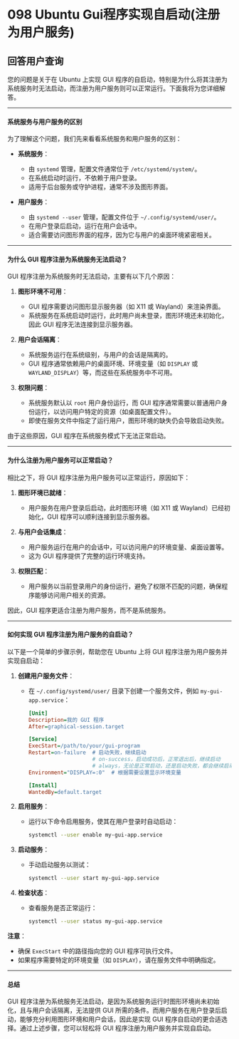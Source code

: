 # 098 Ubuntu Gui程序实现自启动(注册为用户服务)
## 回答用户查询

您的问题是关于在 Ubuntu 上实现 GUI 程序的自启动，特别是为什么将其注册为系统服务时无法启动，而注册为用户服务则可以正常运行。下面我将为您详细解答。

---

#### 系统服务与用户服务的区别

为了理解这个问题，我们先来看看系统服务和用户服务的区别：

- **系统服务**：
  - 由 `systemd` 管理，配置文件通常位于 `/etc/systemd/system/`。
  - 在系统启动时运行，不依赖于用户登录。
  - 适用于后台服务或守护进程，通常不涉及图形界面。

- **用户服务**：
  - 由 `systemd --user` 管理，配置文件位于 `~/.config/systemd/user/`。
  - 在用户登录后启动，运行在用户会话中。
  - 适合需要访问图形界面的程序，因为它与用户的桌面环境紧密相关。

---

#### 为什么 GUI 程序注册为系统服务无法启动？

GUI 程序注册为系统服务时无法启动，主要有以下几个原因：

1. **图形环境不可用**：
   - GUI 程序需要访问图形显示服务器（如 X11 或 Wayland）来渲染界面。
   - 系统服务在系统启动时运行，此时用户尚未登录，图形环境还未初始化，因此 GUI 程序无法连接到显示服务器。

2. **用户会话隔离**：
   - 系统服务运行在系统级别，与用户的会话是隔离的。
   - GUI 程序通常依赖用户的桌面环境、环境变量（如 `DISPLAY` 或 `WAYLAND_DISPLAY`）等，而这些在系统服务中不可用。

3. **权限问题**：
   - 系统服务默认以 `root` 用户身份运行，而 GUI 程序通常需要以普通用户身份运行，以访问用户特定的资源（如桌面配置文件）。
   - 即使在服务文件中指定了运行用户，图形环境的缺失仍会导致启动失败。

由于这些原因，GUI 程序在系统服务模式下无法正常启动。

---

#### 为什么注册为用户服务可以正常启动？

相比之下，将 GUI 程序注册为用户服务可以正常运行，原因如下：

1. **图形环境已就绪**：
   - 用户服务在用户登录后启动，此时图形环境（如 X11 或 Wayland）已经初始化，GUI 程序可以顺利连接到显示服务器。

2. **与用户会话集成**：
   - 用户服务运行在用户的会话中，可以访问用户的环境变量、桌面设置等。
   - 这为 GUI 程序提供了完整的运行环境支持。

3. **权限匹配**：
   - 用户服务以当前登录用户的身份运行，避免了权限不匹配的问题，确保程序能够访问用户相关的资源。

因此，GUI 程序更适合注册为用户服务，而不是系统服务。

---

#### 如何实现 GUI 程序注册为用户服务的自启动？

以下是一个简单的步骤示例，帮助您在 Ubuntu 上将 GUI 程序注册为用户服务并实现自启动：

1. **创建用户服务文件**：
   - 在 `~/.config/systemd/user/` 目录下创建一个服务文件，例如 `my-gui-app.service`：
     ```ini
     [Unit]
     Description=我的 GUI 程序
     After=graphical-session.target

     [Service]
     ExecStart=/path/to/your/gui-program
     Restart=on-failure  # 启动失败，继续启动
                         # on-success，启动成功后，正常退出后，继续启动
                         # always，无论是正常启动，还是启动失败，都会继续启动
     Environment="DISPLAY=:0"  # 根据需要设置显示环境变量

     [Install]
     WantedBy=default.target
     ```

2. **启用服务**：
   - 运行以下命令启用服务，使其在用户登录时自动启动：
     ```bash
     systemctl --user enable my-gui-app.service
     ```

3. **启动服务**：
   - 手动启动服务以测试：
     ```bash
     systemctl --user start my-gui-app.service
     ```

4. **检查状态**：
   - 查看服务是否正常运行：
     ```bash
     systemctl --user status my-gui-app.service
     ```

**注意**：
- 确保 `ExecStart` 中的路径指向您的 GUI 程序可执行文件。
- 如果程序需要特定的环境变量（如 `DISPLAY`），请在服务文件中明确指定。

---

#### 总结

GUI 程序注册为系统服务无法启动，是因为系统服务运行时图形环境尚未初始化，且与用户会话隔离，无法提供 GUI 所需的条件。而用户服务在用户登录后启动，能够充分利用图形环境和用户会话，因此是实现 GUI 程序自启动的更合适选择。通过上述步骤，您可以轻松将 GUI 程序注册为用户服务并实现自启动。